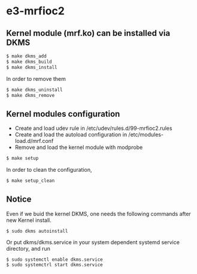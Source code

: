 # e3-mrfioc2


## Kernel module (mrf.ko) can be installed via DKMS


```sh
$ make dkms_add
$ make dkms_build
$ make dkms_install
```

In order to remove them

```sh
$ make dkms_uninstall
$ make dkms_remove
```

## Kernel modules configuration

* Create and load udev rule in /etc/udev/rules.d/99-mrfioc2.rules
* Create and load the autoload configuration in /etc/modules-load.d/mrf.conf
* Remove and load the kernel module with modprobe

```sh
$ make setup
```

In order to clean the configuration,

```sh
$ make setup_clean
```

## Notice
Even if we buid the kernel DKMS, one needs the following commands after new Kernel install.
```
$ sudo dkms autoinstall
```

Or put dkms/dkms.service in your system dependent systemd service directory, and run
```
$ sudo systemctl enable dkms.service
$ sudo systemctrl start dkms.service
```
